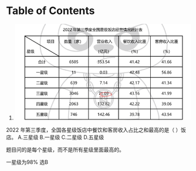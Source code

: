 # Table of Contents











1. ![1705113566613](.images/1705113566613.png)

2022 年第三季度，全国各星级饭店中餐饮和客房收入占比之和最高的是（ ）饭店。
A.三星级 B.一星级 C.二星级 D.五星级

题目问的是每个星级，而不是所有星级里面最高的。

一星级为98% 选B



